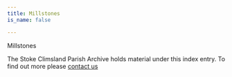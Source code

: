 ```yaml
---
title: Millstones
is_name: false

---
```


Millstones


The Stoke Climsland Parish Archive holds material under this index entry. To find out more please [contact us](/contact/)
